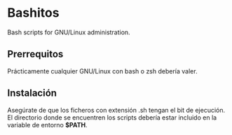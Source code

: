 # Bashitos

Bash scripts for GNU/Linux administration.

## Prerrequitos

Prácticamente cualquier GNU/Linux con bash o zsh debería valer.

## Instalación

Asegúrate de que los ficheros con extensión .sh tengan el bit de ejecución. El directorio donde se encuentren los scripts debería estar incluido en la variable de entorno **$PATH**.

